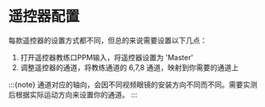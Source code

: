 # 遥控器配置

每款遥控器的设置方式都不同，但总的来说需要设置以下几点：
1. 打开遥控器教练口PPM输入，将遥控器设置为 'Master' 
2. 调整遥控器的通道，将教练通道的 6,7,8 通道，映射到你需要的通道上

:::{note}
通道对应的轴向，会因不同视频眼镜的安装方向不同而不同。需要实测后根据实际运动方向来设置你的通道。
:::